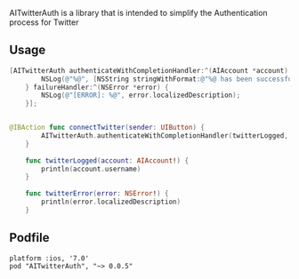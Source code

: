 AITwitterAuth is a library that is intended to simplify the Authentication process for Twitter

## Usage
```Objective-C
[AITwitterAuth authenticateWithCompletionHandler:^(AIAccount *account) {
        NSLog(@"%@", [NSString stringWithFormat:@"%@ has been successfully authenticated.", account.username]);
    } failureHandler:^(NSError *error) {
        NSLog(@"[ERROR]: %@", error.localizedDescription);
    }];
```

```Swift

@IBAction func connectTwitter(sender: UIButton) {
        AITwitterAuth.authenticateWithCompletionHandler(twitterLogged, failureHandler: twitterError)
    }
    
    func twitterLogged(account: AIAccount!) {
        println(account.username)
    }
    
    func twitterError(error: NSError!) {
        println(error.localizedDescription)
    }


```

## Podfile
```Pod
platform :ios, '7.0'
pod "AITwitterAuth", "~> 0.0.5"
```
